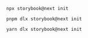 ```shell renderer="common" language="js" packageManager="npm"
npx storybook@next init
```

```shell renderer="common" language="js" packageManager="pnpm"
pnpm dlx storybook@next init
```

```shell renderer="common" language="js" packageManager="yarn"
yarn dlx storybook@next init
```
